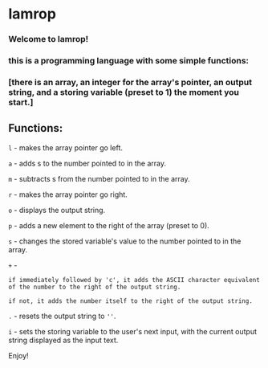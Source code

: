 # lamrop
### Welcome to lamrop!
### this is a programming language with some simple functions:

### [there is an array, an integer for the array's pointer, an output string, and a storing variable (preset to 1) the moment you start.]

## Functions:

`l` - makes the array pointer go left. 

`a` - adds s to the number pointed to in the array.

`m` - subtracts s from the number pointed to in the array.

`r` - makes the array pointer go right.

`o` - displays the output string.

`p` - adds a new element to the right of the array (preset to 0).

`s` - changes the stored variable's value to the number pointed to in the array.

`+` -

    if immediately followed by 'c', it adds the ASCII character equivalent of the number to the right of the output string.
    
    if not, it adds the number itself to the right of the output string.
    
`.` - resets the output string to `''`.

`i` - sets the storing variable to the user's next input, with the current output string displayed as the input text.

Enjoy!
